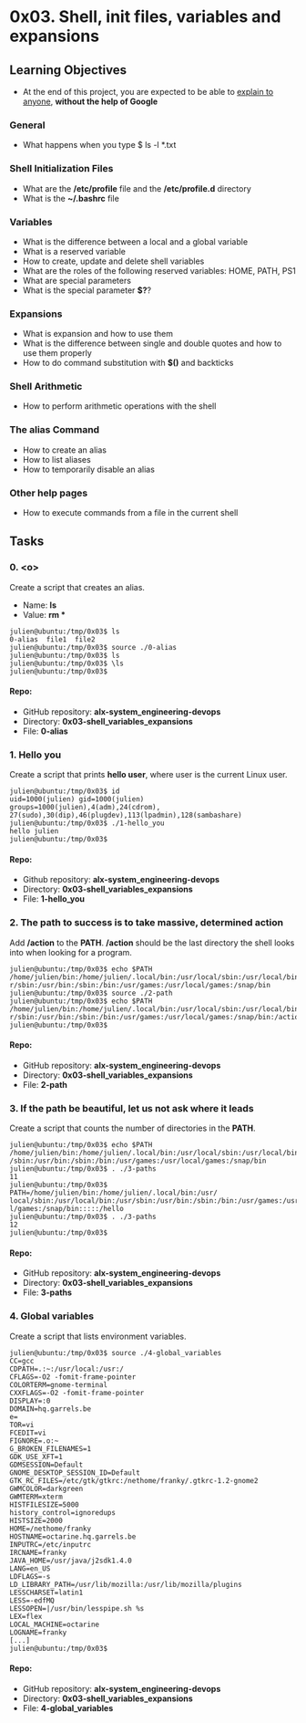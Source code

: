 # 0x03. Shell, init files, variables and expansions
## Learning Objectives
* At the end of this project, you are expected to be able to [explain to anyone](https://fs.blog/feynman-learning-technique/?fbclid=IwAR2K5_BGPVo0QjJXkOIIqNsqcXK4lTskPWJvA0asKQIGtCPWaQBdKmj1Ztg), **without the help of Google**
### General
* What happens when you type $ ls -l \*.txt
### Shell Initialization Files
* What are the **/etc/profile** file and the **/etc/profile.d** directory
* What is the **~/.bashrc** file
### Variables
* What is the difference between a local and a global variable
* What is a reserved variable
* How to create, update and delete shell variables
* What are the roles of the following reserved variables: HOME, PATH, PS1
* What are special parameters
* What is the special parameter **$?**?
### Expansions
* What is expansion and how to use them
* What is the difference between single and double quotes and how to use them properly
* How to do command substitution with **$()** and backticks
### Shell Arithmetic
* How to perform arithmetic operations with the shell
### The **alias** Command
* How to create an alias
* How to list aliases
* How to temporarily disable an alias
### Other **help** pages
* How to execute commands from a file in the current shell

## Tasks

### 0. \<o>
Create a script that creates an alias.
* Name: **ls**
* Value: **rm \***

```
julien@ubuntu:/tmp/0x03$ ls
0-alias  file1  file2
julien@ubuntu:/tmp/0x03$ source ./0-alias 
julien@ubuntu:/tmp/0x03$ ls
julien@ubuntu:/tmp/0x03$ \ls
julien@ubuntu:/tmp/0x03$
```

#### Repo:
* GitHub repository: **alx-system_engineering-devops**
* Directory: **0x03-shell_variables_expansions**
* File: **0-alias**

### 1. Hello you
Create a script that prints **hello user**, where user is the current Linux user.

```
julien@ubuntu:/tmp/0x03$ id
uid=1000(julien) gid=1000(julien) groups=1000(julien),4(adm),24(cdrom),
27(sudo),30(dip),46(plugdev),113(lpadmin),128(sambashare)
julien@ubuntu:/tmp/0x03$ ./1-hello_you 
hello julien
julien@ubuntu:/tmp/0x03$
```
#### Repo:
* Github repository: **alx-system_engineering-devops**
* Directory: **0x03-shell_variables_expansions**
* File: **1-hello_you**

### 2. The path to success is to take massive, determined action
Add **/action** to the **PATH**. **/action** should be the last directory the shell looks into when looking for a program.

```
julien@ubuntu:/tmp/0x03$ echo $PATH
/home/julien/bin:/home/julien/.local/bin:/usr/local/sbin:/usr/local/bin:/us
r/sbin:/usr/bin:/sbin:/bin:/usr/games:/usr/local/games:/snap/bin
julien@ubuntu:/tmp/0x03$ source ./2-path 
julien@ubuntu:/tmp/0x03$ echo $PATH
/home/julien/bin:/home/julien/.local/bin:/usr/local/sbin:/usr/local/bin:/us
r/sbin:/usr/bin:/sbin:/bin:/usr/games:/usr/local/games:/snap/bin:/action
julien@ubuntu:/tmp/0x03$
```
#### Repo:
* GitHub repository: **alx-system_engineering-devops**
* Directory: **0x03-shell_variables_expansions**
* File: **2-path**

### 3. If the path be beautiful, let us not ask where it leads
Create a script that counts the number of directories in the **PATH**.

```
julien@ubuntu:/tmp/0x03$ echo $PATH
/home/julien/bin:/home/julien/.local/bin:/usr/local/sbin:/usr/local/bin:/usr
/sbin:/usr/bin:/sbin:/bin:/usr/games:/usr/local/games:/snap/bin
julien@ubuntu:/tmp/0x03$ . ./3-paths 
11
julien@ubuntu:/tmp/0x03$ PATH=/home/julien/bin:/home/julien/.local/bin:/usr/
local/sbin:/usr/local/bin:/usr/sbin:/usr/bin:/sbin:/bin:/usr/games:/usr/loca
l/games:/snap/bin:::::/hello
julien@ubuntu:/tmp/0x03$ . ./3-paths 
12
julien@ubuntu:/tmp/0x03$
```
#### Repo:
* GitHub repository: **alx-system_engineering-devops**
* Directory: **0x03-shell_variables_expansions**
* File: **3-paths**

### 4. Global variables
Create a script that lists environment variables.

```
julien@ubuntu:/tmp/0x03$ source ./4-global_variables
CC=gcc
CDPATH=.:~:/usr/local:/usr:/
CFLAGS=-O2 -fomit-frame-pointer
COLORTERM=gnome-terminal
CXXFLAGS=-O2 -fomit-frame-pointer
DISPLAY=:0
DOMAIN=hq.garrels.be
e=
TOR=vi
FCEDIT=vi
FIGNORE=.o:~
G_BROKEN_FILENAMES=1
GDK_USE_XFT=1
GDMSESSION=Default
GNOME_DESKTOP_SESSION_ID=Default
GTK_RC_FILES=/etc/gtk/gtkrc:/nethome/franky/.gtkrc-1.2-gnome2
GWMCOLOR=darkgreen
GWMTERM=xterm
HISTFILESIZE=5000
history_control=ignoredups
HISTSIZE=2000
HOME=/nethome/franky
HOSTNAME=octarine.hq.garrels.be
INPUTRC=/etc/inputrc
IRCNAME=franky
JAVA_HOME=/usr/java/j2sdk1.4.0
LANG=en_US
LDFLAGS=-s
LD_LIBRARY_PATH=/usr/lib/mozilla:/usr/lib/mozilla/plugins
LESSCHARSET=latin1
LESS=-edfMQ
LESSOPEN=|/usr/bin/lesspipe.sh %s
LEX=flex
LOCAL_MACHINE=octarine
LOGNAME=franky
[...]
julien@ubuntu:/tmp/0x03$
```
#### Repo:
* GitHub repository: **alx-system_engineering-devops**
* Directory: **0x03-shell_variables_expansions**
* File: **4-global_variables**
